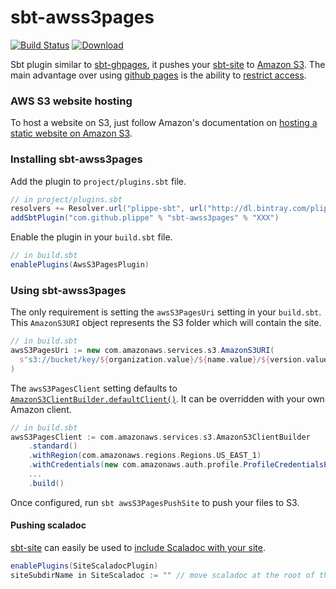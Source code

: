 # sbt-awss3pages

[![Build Status](https://app.wercker.com/status/5eace364a62af74d1360b6a540f52d8b/s/master)](https://app.wercker.com/project/byKey/5eace364a62af74d1360b6a540f52d8b)
[![Download](https://api.bintray.com/packages/plippe/sbt/sbt-awss3pages/images/download.svg)](https://bintray.com/plippe/sbt/sbt-awss3pages/_latestVersion)

Sbt plugin similar to [sbt-ghpages][sbt-ghpages], it pushes your [sbt-site][sbt-site] to [Amazon S3][s3]. The main
advantage over using [github pages][github-page] is the ability to [restrict access][s3-access].


### AWS S3 website hosting

To host a website on S3, just follow Amazon's documentation on [hosting a static website on Amazon S3][s3-website].


### Installing sbt-awss3pages

Add the plugin to `project/plugins.sbt` file.

```sbt
// in project/plugins.sbt
resolvers += Resolver.url("plippe-sbt", url("http://dl.bintray.com/plippe/sbt"))(Resolver.ivyStylePatterns)
addSbtPlugin("com.github.plippe" % "sbt-awss3pages" % "XXX")
```

Enable the plugin in your `build.sbt` file.

```sbt
// in build.sbt
enablePlugins(AwsS3PagesPlugin)
```


### Using sbt-awss3pages

The only requirement is setting the `awsS3PagesUri` setting in your `build.sbt`. This `AmazonS3URI` object represents
the S3 folder which will contain the site.

```sbt
// in build.sbt
awsS3PagesUri := new com.amazonaws.services.s3.AmazonS3URI(
  s"s3://bucket/key/${organization.value}/${name.value}/${version.value}"
)
```

The `awsS3PagesClient` setting defaults to [`AmazonS3ClientBuilder.defaultClient()`][s3-client-default]. It can be
overridden with your own Amazon client.

```sbt
// in build.sbt
awsS3PagesClient := com.amazonaws.services.s3.AmazonS3ClientBuilder
    .standard()
    .withRegion(com.amazonaws.regions.Regions.US_EAST_1)
    .withCredentials(new com.amazonaws.auth.profile.ProfileCredentialsProvider("my-profile"))
    ...
    .build()
```

Once configured, run `sbt awsS3PagesPushSite` to push your files to S3.


#### Pushing scaladoc

[sbt-site][sbt-site] can easily be used to [include Scaladoc with your site][sbt-site-scaladoc].

```sbt
enablePlugins(SiteScaladocPlugin)
siteSubdirName in SiteScaladoc := "" // move scaladoc at the root of the site
```


[sbt-site]: https://github.com/sbt/sbt-site
[sbt-site-scaladoc]: http://www.scala-sbt.org/sbt-site/api-documentation.html#scaladoc
[sbt-ghpages]: https://github.com/sbt/sbt-ghpages

[github-page]: https://pages.github.com/

[s3]: https://aws.amazon.com/s3/
[s3-website]: http://docs.aws.amazon.com/AmazonS3/latest/dev/WebsiteHosting.html
[s3-access]: http://docs.aws.amazon.com/AmazonS3/latest/dev/s3-access-control.html
[s3-client-default]: http://docs.aws.amazon.com/AWSJavaSDK/latest/javadoc/com/amazonaws/services/s3/AmazonS3ClientBuilder.html#defaultClient
